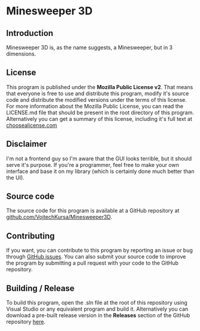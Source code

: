 # Minesweeper 3D
## Introduction
Minesweeper 3D is, as the name suggests, a Minesweeper, but in 3 dimensions.

## License
This program is published under the **Mozilla Public License v2**.
That means that everyone is free to use and distribute this program, modify it's source code and distribute the modified versions under the terms of this license.
For more information about the Mozilla Public License, you can read the LICENSE.md file that should be present in the root directory of this program.
Alternatively you can get a summary of this license, including it's full text at [choosealicense.com](https://choosealicense.com/licenses/mpl-2.0/)

## Disclaimer
I'm not a frontend guy so I'm aware that the GUI looks terrible, but it should serve it's purpose.
If you're a programmer, feel free to make your own interface and base it on my library (which is certainly done much better than the UI).

## Source code
The source code for this program is available at a GitHub repository at [github.com/VojtechKursa/Minesweeper3D](https://github.com/VojtechKursa/Minesweeper3D).

## Contributing
If you want, you can contribute to this program by reporting an issue or bug through [GitHub issues](https://github.com/VojtechKursa/Minesweeper3D/issues).
You can also submit your source code to improve the program by submitting a pull request with your code to the GitHub repository.

## Building / Release
To build this program, open the .sln file at the root of this repository using Visual Studio or any equivalent program and build it.
Alternatively you can download a pre-built release version in the **Releases** section of the GitHub repository [here](https://github.com/VojtechKursa/Minesweeper3D/releases).